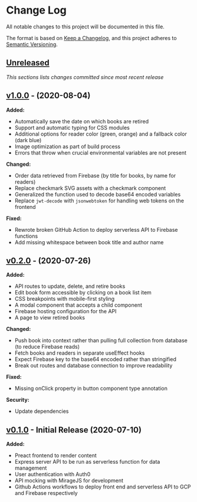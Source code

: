 # Change Log

All notable changes to this project will be documented in this file.

The format is based on [Keep a Changelog](https://keepachangelog.com/en/1.0.0/),
and this project adheres to [Semantic Versioning](https://semver.org/spec/v2.0.0.html).

## [Unreleased](https://github.com/mrewers/library/compare/v1.0.0...HEAD)

_This sections lists changes committed since most recent release_

## [v1.0.0](https://github.com/mrewers/library/compare/v0.2.0...v1.0.0) - (2020-08-04)

**Added:**

- Automatically save the date on which books are retired
- Support and automatic typing for CSS modules
- Additional options for reader color (green, orange) and a fallback color (dark blue)
- Image optimization as part of build process
- Errors that throw when crucial environmental variables are not present

**Changed:**

- Order data retrieved from Firebase (by title for books, by name for readers)
- Replace checkmark SVG assets with a checkmark component
- Generalized the function used to decode base64 encoded variables
- Replace `jwt-decode` with `jsonwebtoken` for handling web tokens on the frontend

**Fixed:**

- Rewrote broken GitHub Action to deploy serverless API to Firebase functions
- Add missing whitespace between book title and author name

## [v0.2.0](https://github.com/mrewers/library/compare/v0.1.0...v0.2.0) - (2020-07-26)

**Added:**

- API routes to update, delete, and retire books
- Edit book form accessible by clicking on a book list item
- CSS breakpoints with mobile-first styling
- A modal component that accepts a child component
- Firebase hosting configuration for the API
- A page to view retired books

**Changed:**

- Push book into context rather than pulling full collection from database (to reduce Firebase reads)
- Fetch books and readers in separate useEffect hooks
- Expect Firebase key to the base64 encoded rather than stringified
- Break out routes and database connection to improve readability

**Fixed:**

- Missing onClick property in button component type annotation

**Security:**

- Update dependencies

## [v0.1.0](https://github.com/mrewers/library/tree/v0.1.0) - Initial Release (2020-07-10)

**Added:**

- Preact frontend to render content
- Express server API to be run as serverless function for data management
- User authentication with Auth0
- API mocking with MirageJS for development
- Github Actions workflows to deploy front end and serverless API to GCP and Firebase respectively
